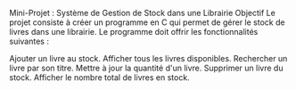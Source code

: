 Mini-Projet : Système de Gestion de Stock dans une Librairie
Objectif
Le projet consiste à créer un programme en C qui permet de gérer le stock de livres dans une librairie. Le programme doit offrir les fonctionnalités suivantes :

Ajouter un livre au stock.
Afficher tous les livres disponibles.
Rechercher un livre par son titre.
Mettre à jour la quantité d'un livre.
Supprimer un livre du stock.
Afficher le nombre total de livres en stock.
